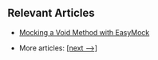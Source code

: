 ## Relevant Articles

- [Mocking a Void Method with EasyMock](docs/EasyMock_Mocking_VoidMethod.md)

- More articles: [[next -->]](../testing-powermock/README.md)